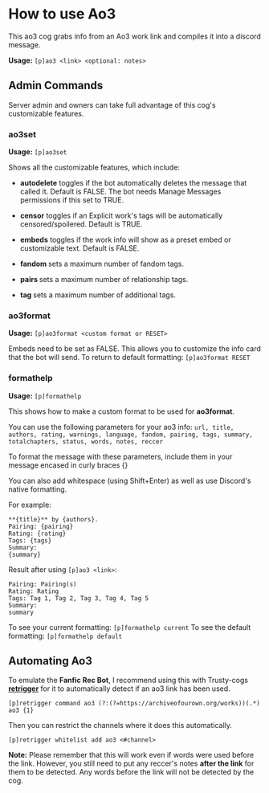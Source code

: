 # How to use Ao3

This ao3 cog grabs info from an Ao3 work link and compiles it into a discord message.

__Usage:__ `[p]ao3 <link> <optional: notes>`

## Admin Commands
Server admin and owners can take full advantage of this cog's customizable features.


### **ao3set**
__Usage:__ `[p]ao3set`

Shows all the customizable features, which include:

 - **autodelete** toggles if the bot automatically deletes the message that called it. Default is FALSE. The bot needs Manage Messages permissions if this set to TRUE.
 
 - **censor** toggles if an Explicit work's tags will be automatically censored/spoilered. Default is TRUE.

 - **embeds** toggles if the work info will show as a preset embed or customizable text. Default is FALSE.
 
 - **fandom <number>** sets a maximum number of fandom tags.
 
 - **pairs <number>** sets a maximum number of relationship tags.

 - **tag <number>** sets a maximum number of additional tags.


### **ao3format**
__Usage:__ `[p]ao3format <custom format or RESET>`

Embeds need to be set as FALSE. This allows you to customize the info card that the bot will send. To return to default formatting: `[p]ao3format RESET`


### **formathelp**
__Usage:__ `[p]formathelp`

This shows how to make a custom format to be used for **ao3format**. 

You can use the following parameters for your ao3 info:
`url, title, authors, rating, warnings, language, fandom, pairing, tags, summary, totalchapters, status, words, notes, reccer`

To format the message with these parameters, include them in your message encased in curly braces {}

You can also add whitespace (using Shift+Enter) as well as use Discord's native formatting.
        
For example:
```[p]ao3format
**{title}** by {authors}.
Pairing: {pairing}
Rating: {rating}
Tags: {tags}
Summary: 
{summary}
```

Result after using `[p]ao3 <link>`:
```**Title** by Author.
Pairing: Pairing(s)
Rating: Rating
Tags: Tag 1, Tag 2, Tag 3, Tag 4, Tag 5
Summary:
summary
```

To see your current formatting: `[p]formathelp current`
To see the default formatting: `[p]formathelp default`

## Automating Ao3

To emulate the **Fanfic Rec Bot**, I recommend using this with Trusty-cogs [**retrigger**](https://github.com/TrustyJAID/Trusty-cogs/tree/master/retrigger) for it to automatically detect if an ao3 link has been used.

`[p]retrigger command ao3 (?:(?=https://archiveofourown.org/works))(.*) ao3 {1}`

Then you can restrict the channels where it does this automatically.

`[p]retrigger whitelist add ao3 <#channel>`

__Note:__ Please remember that this will work even if words were used before the link. However, you still need to put any reccer's notes **after the link** for them to be detected. Any words before the link will not be detected by the cog.

